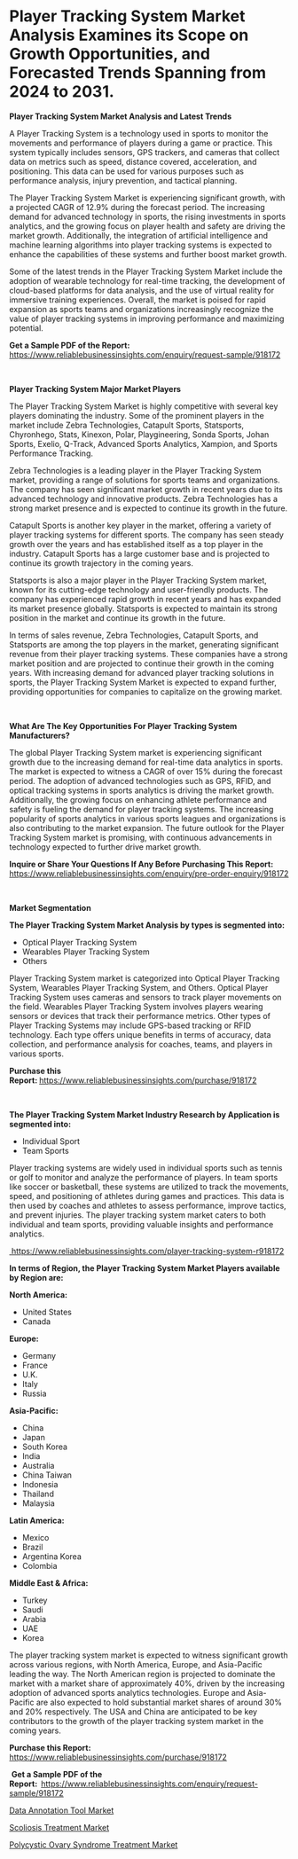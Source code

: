 <p><h1>Player Tracking System Market Analysis Examines its Scope on Growth Opportunities, and Forecasted Trends Spanning from 2024 to 2031.</h1></p><p><strong>Player Tracking System Market Analysis and Latest Trends</strong></p>
<p><p>A Player Tracking System is a technology used in sports to monitor the movements and performance of players during a game or practice. This system typically includes sensors, GPS trackers, and cameras that collect data on metrics such as speed, distance covered, acceleration, and positioning. This data can be used for various purposes such as performance analysis, injury prevention, and tactical planning.</p><p>The Player Tracking System Market is experiencing significant growth, with a projected CAGR of 12.9% during the forecast period. The increasing demand for advanced technology in sports, the rising investments in sports analytics, and the growing focus on player health and safety are driving the market growth. Additionally, the integration of artificial intelligence and machine learning algorithms into player tracking systems is expected to enhance the capabilities of these systems and further boost market growth.</p><p>Some of the latest trends in the Player Tracking System Market include the adoption of wearable technology for real-time tracking, the development of cloud-based platforms for data analysis, and the use of virtual reality for immersive training experiences. Overall, the market is poised for rapid expansion as sports teams and organizations increasingly recognize the value of player tracking systems in improving performance and maximizing potential.</p></p>
<p><strong>Get a Sample PDF of the Report:&nbsp;</strong> <a href="https://www.reliablebusinessinsights.com/enquiry/request-sample/918172">https://www.reliablebusinessinsights.com/enquiry/request-sample/918172</a></p>
<p>&nbsp;</p>
<p><strong>Player Tracking System Major Market Players</strong></p>
<p><p>The Player Tracking System Market is highly competitive with several key players dominating the industry. Some of the prominent players in the market include Zebra Technologies, Catapult Sports, Statsports, Chyronhego, Stats, Kinexon, Polar, Playgineering, Sonda Sports, Johan Sports, Exelio, Q-Track, Advanced Sports Analytics, Xampion, and Sports Performance Tracking.</p><p>Zebra Technologies is a leading player in the Player Tracking System market, providing a range of solutions for sports teams and organizations. The company has seen significant market growth in recent years due to its advanced technology and innovative products. Zebra Technologies has a strong market presence and is expected to continue its growth in the future.</p><p>Catapult Sports is another key player in the market, offering a variety of player tracking systems for different sports. The company has seen steady growth over the years and has established itself as a top player in the industry. Catapult Sports has a large customer base and is projected to continue its growth trajectory in the coming years.</p><p>Statsports is also a major player in the Player Tracking System market, known for its cutting-edge technology and user-friendly products. The company has experienced rapid growth in recent years and has expanded its market presence globally. Statsports is expected to maintain its strong position in the market and continue its growth in the future.</p><p>In terms of sales revenue, Zebra Technologies, Catapult Sports, and Statsports are among the top players in the market, generating significant revenue from their player tracking systems. These companies have a strong market position and are projected to continue their growth in the coming years. With increasing demand for advanced player tracking solutions in sports, the Player Tracking System Market is expected to expand further, providing opportunities for companies to capitalize on the growing market.</p></p>
<p>&nbsp;</p>
<p><strong>What Are The Key Opportunities For Player Tracking System Manufacturers?</strong></p>
<p><p>The global Player Tracking System market is experiencing significant growth due to the increasing demand for real-time data analytics in sports. The market is expected to witness a CAGR of over 15% during the forecast period. The adoption of advanced technologies such as GPS, RFID, and optical tracking systems in sports analytics is driving the market growth. Additionally, the growing focus on enhancing athlete performance and safety is fueling the demand for player tracking systems. The increasing popularity of sports analytics in various sports leagues and organizations is also contributing to the market expansion. The future outlook for the Player Tracking System market is promising, with continuous advancements in technology expected to further drive market growth.</p></p>
<p><strong>Inquire or Share Your Questions If Any Before Purchasing This Report:</strong> <a href="https://www.reliablebusinessinsights.com/enquiry/pre-order-enquiry/918172">https://www.reliablebusinessinsights.com/enquiry/pre-order-enquiry/918172</a></p>
<p>&nbsp;</p>
<p><strong>Market Segmentation</strong></p>
<p><strong>The Player Tracking System Market Analysis by types is segmented into:</strong></p>
<p><ul><li>Optical Player Tracking System</li><li>Wearables Player Tracking System</li><li>Others</li></ul></p>
<p><p>Player Tracking System market is categorized into Optical Player Tracking System, Wearables Player Tracking System, and Others. Optical Player Tracking System uses cameras and sensors to track player movements on the field. Wearables Player Tracking System involves players wearing sensors or devices that track their performance metrics. Other types of Player Tracking Systems may include GPS-based tracking or RFID technology. Each type offers unique benefits in terms of accuracy, data collection, and performance analysis for coaches, teams, and players in various sports.</p></p>
<p><strong>Purchase this Report:&nbsp;</strong><a href="https://www.reliablebusinessinsights.com/purchase/918172">https://www.reliablebusinessinsights.com/purchase/918172</a></p>
<p>&nbsp;</p>
<p><strong>The Player Tracking System Market Industry Research by Application is segmented into:</strong></p>
<p><ul><li>Individual Sport</li><li>Team Sports</li></ul></p>
<p><p>Player tracking systems are widely used in individual sports such as tennis or golf to monitor and analyze the performance of players. In team sports like soccer or basketball, these systems are utilized to track the movements, speed, and positioning of athletes during games and practices. This data is then used by coaches and athletes to assess performance, improve tactics, and prevent injuries. The player tracking system market caters to both individual and team sports, providing valuable insights and performance analytics.</p></p>
<p><a href="https://www.reliablebusinessinsights.com/player-tracking-system-r918172">&nbsp;https://www.reliablebusinessinsights.com/player-tracking-system-r918172</a></p>
<p><strong>In terms of Region, the Player Tracking System Market Players available by Region are:</strong></p>
<p>
    <p> <strong> North America: </strong>
        <ul>
            <li>United States</li>
            <li>Canada</li>
        </ul>
        </p> 
    <p> <strong> Europe: </strong>
        <ul>
            <li>Germany</li>
            <li>France</li>
            <li>U.K.</li>
            <li>Italy</li>
            <li>Russia</li>
        </ul>
        </p> 
    <p> <strong> Asia-Pacific: </strong>
        <ul>
            <li>China</li>
            <li>Japan</li>
            <li>South Korea</li>
            <li>India</li>
            <li>Australia</li>
            <li>China Taiwan</li>
            <li>Indonesia</li>
            <li>Thailand</li>
            <li>Malaysia</li>
        </ul>
        </p> 
    <p> <strong> Latin America: </strong>
        <ul>
            <li>Mexico</li>
            <li>Brazil</li>
            <li>Argentina Korea</li>
            <li>Colombia</li>
        </ul>
        </p> 
    <p> <strong> Middle East & Africa: </strong>
        <ul>
            <li>Turkey</li>
            <li>Saudi</li>
            <li>Arabia</li>
            <li>UAE</li>
            <li>Korea</li>
        </ul>
    </p>
    </p>
<p><p>The player tracking system market is expected to witness significant growth across various regions, with North America, Europe, and Asia-Pacific leading the way. The North American region is projected to dominate the market with a market share of approximately 40%, driven by the increasing adoption of advanced sports analytics technologies. Europe and Asia-Pacific are also expected to hold substantial market shares of around 30% and 20% respectively. The USA and China are anticipated to be key contributors to the growth of the player tracking system market in the coming years.</p></p>
<p><strong>Purchase this Report: </strong><a href="https://www.reliablebusinessinsights.com/purchase/918172">https://www.reliablebusinessinsights.com/purchase/918172</a></p>
<p>&nbsp;<strong>Get a Sample PDF of the Report:&nbsp;&nbsp;</strong><a href="https://www.reliablebusinessinsights.com/enquiry/request-sample/918172">https://www.reliablebusinessinsights.com/enquiry/request-sample/918172</a></p>
<p><strong></strong></p>
<p><p><a href="https://github.com/lawrenceWatkins654/Market-Research-Report-List-1/blob/main/data-annotation-tool-market.md">Data Annotation Tool Market</a></p><p><a href="https://github.com/BryceTownsendr/Market-Research-Report-List-6/blob/main/scoliosis-treatment-market.md">Scoliosis Treatment Market</a></p><p><a href="https://github.com/francesprichey/Market-Research-Report-List-1/blob/main/polycystic-ovary-syndrome-treatment-market.md">Polycystic Ovary Syndrome Treatment Market</a></p></p>